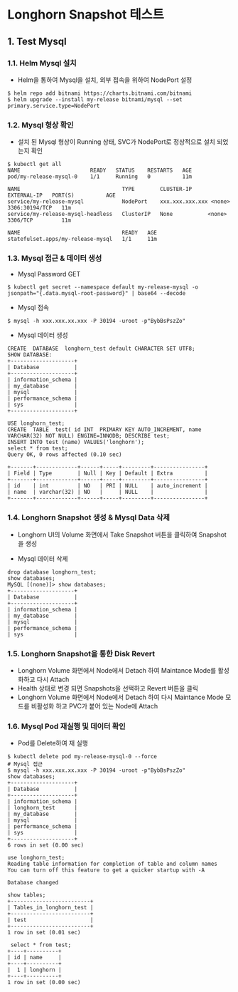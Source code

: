 # Longhorn Snapshot 테스트

## 1. Test Mysql 

### 1.1. Helm Mysql 설치

- Helm을 통하여 Mysql을 설치, 외부 접속을 위하여 NodePort 설정

```
$ helm repo add bitnami https://charts.bitnami.com/bitnami
$ helm upgrade --install my-release bitnami/mysql --set primary.service.type=NodePort
```


### 1.2. Mysql 형상 확인 
- 설치 된 Mysql 형상이 Running 상태, SVC가 NodePort로 정상적으로 설치 되었는지 확인

```
$ kubectl get all
NAME                      READY   STATUS    RESTARTS   AGE
pod/my-release-mysql-0    1/1     Running   0          11m

NAME                                TYPE        CLUSTER-IP     EXTERNAL-IP   PORT(S)          AGE
service/my-release-mysql            NodePort    xxx.xxx.xxx.xxx <none>        3306:30194/TCP   11m
service/my-release-mysql-headless   ClusterIP   None           <none>        3306/TCP         11m

NAME                                READY   AGE
statefulset.apps/my-release-mysql   1/1     11m
```


### 1.3. Mysql 접근 & 데이터 생성

- Mysql Password GET

```
$ kubectl get secret --namespace default my-release-mysql -o jsonpath="{.data.mysql-root-password}" | base64 --decode
```

- Mysql 접속

```
$ mysql -h xxx.xxx.xx.xxx -P 30194 -uroot -p"BybBsPszZo"
```

- Mysql 데이터 생성

```
CREATE  DATABASE  longhorn_test default CHARACTER SET UTF8;  
SHOW DATABASE:
+--------------------+
| Database           |
+--------------------+
| information_schema |
| my_database        |
| mysql              |
| performance_schema |
| sys                |
+--------------------+

USE longhorn_test;
CREATE  TABLE  test( id INT  PRIMARY KEY AUTO_INCREMENT, name VARCHAR(32) NOT NULL) ENGINE=INNODB; DESCRIBE test;
INSERT INTO test (name) VALUES('longhorn');
select * from test;
Query OK, 0 rows affected (0.10 sec)

+-------+-------------+------+-----+---------+----------------+
| Field | Type        | Null | Key | Default | Extra          |
+-------+-------------+------+-----+---------+----------------+
| id    | int         | NO   | PRI | NULL    | auto_increment |
| name  | varchar(32) | NO   |     | NULL    |                |
+-------+-------------+------+-----+---------+----------------+

```

### 1.4. Longhorn Snapshot 생성 & Mysql Data 삭제

- Longhorn UI의 Volume 화면에서 Take Snapshot 버튼을 클릭하여 Snapshot을 생성

- Mysql 데이터 삭제

```
drop database longhorn_test;
show databases;
MySQL [(none)]> show databases;
+--------------------+
| Database           |
+--------------------+
| information_schema |
| my_database        |
| mysql              |
| performance_schema |
| sys                |
```

### 1.5. Longhorn Snapshot을 통한 Disk Revert
- Longhorn Volume 화면에서 Node에서 Detach 하여 Maintance Mode를 활성화하고 다시 Attach
- Health 상태로 변경 되면 Snapshots을 선택하고 Revert 버튼을 클릭
- Longhorn Volume 화면에서 Node에서 Detach 하여 다시 Maintance Mode 모드를 비활성화 하고 PVC가 붙어 있는 Node에 Attach

### 1.6. Mysql Pod 재실행 및 데이터 확인

- Pod를 Delete하여 재 실행

```
$ kubectl delete pod my-release-mysql-0 --force
# Mysql 접근
$ mysql -h xxx.xxx.xx.xxx -P 30194 -uroot -p"BybBsPszZo"
show databases;
+--------------------+
| Database           |
+--------------------+
| information_schema |
| longhorn_test      |
| my_database        |
| mysql              |
| performance_schema |
| sys                |
+--------------------+
6 rows in set (0.00 sec)

use longhorn_test;
Reading table information for completion of table and column names
You can turn off this feature to get a quicker startup with -A

Database changed

show tables;
+-------------------------+
| Tables_in_longhorn_test |
+-------------------------+
| test                    |
+-------------------------+
1 row in set (0.01 sec)

 select * from test;
+----+----------+
| id | name     |
+----+----------+
|  1 | longhorn |
+----+----------+
1 row in set (0.00 sec)

```

